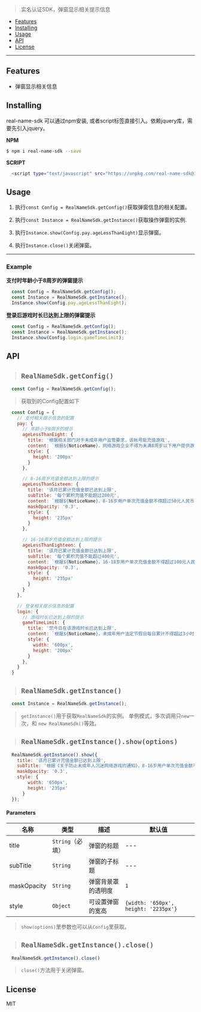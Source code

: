 > 实名认证SDK，弹窗显示相关提示信息

* [Features](#features)
* [Installing](#installing)
* [Usage](#usage)
* [API](#api)
* [License](#license)

***

## Features
* 弹窗显示相关信息

## Installing
real-name-sdk 可以通过npm安装, 或者script标签直接引入。依赖jquery库，需要先引入jquery。

**NPM**
```bash
$ npm i real-name-sdk --save
```

**SCRIPT**
```bash
  <script type="text/javascript" src="https://unpkg.com/real-name-sdk@1.0.1/dist/real-name-sdk.min.js"></script>
```

## Usage
1. 执行`const Config = RealNameSdk.getConfig()`获取弹窗信息的相关配置。

2. 执行`const Instance = RealNameSdk.getInstance()`获取操作弹窗的实例.

3. 执行`Instance.show(Config.pay.ageLessThanEight)`显示弹窗。

4. 执行`Instance.close()`关闭弹窗。

***
### Example

**支付时年龄小于8周岁的弹窗提示**
```javascript
  const Config = RealNameSdk.getConfig();
  const Instance = RealNameSdk.getInstance();
  Instance.show(Config.pay.ageLessThanEight);
```

**登录后游戏时长已达到上限的弹窗提示**
```javascript
  const Config = RealNameSdk.getConfig();
  const Instance = RealNameSdk.getInstance();
  Instance.show(Config.login.gameTimeLimit);
```

## API

> ## `RealNameSdk.getConfig()`

```javascript
  const Config = RealNameSdk.getConfig();
```
> 获取到的Config配置如下

```javascript
  const Config = {
    // 支付相关提示信息的配置
    pay: {
      // 年龄小于8周岁的提示
      ageLessThanEight: {
        title: '根据相关部门对于未成年用户监管要求，该帐号能充值游戏',
        content: `根据${NoticeName}，网络游戏企业不得为未满8周岁以下用户提供游戏付费服务`,
        style: {
          height: '200px'
        }
      },

      // 8-16周岁充值金额达到上限的提示
      ageLessThanSixteen: {
        title: '该月已累计充值金额已达到上限',
        subTitle: '每个累积充值不能超过200元',
        content: `根据${NoticeName}，8-16岁用户单次充值金额不得超过50元人民币，每月充值金额累计不得超过200元人民币`,
        maskOpacity: '0.3',
        style: {
          height: '235px'
        }
      },

      // 16-18周岁充值金额达到上限的提示
      ageLessThanEighteen: {
        title: '该月已累计充值金额已达到上限',
        subTitle: '每个累积充值不能超过400元',
        content: `根据${NoticeName}，16-18岁用户单次充值金额不得超过100元人民币，每月充值金额累计不得超过400元人民币`,
        maskOpacity: '0.3',
        style: {
          height: '235px'
        }
      }
    },

    // 登录相关提示信息的配置
    login: {
      // 游戏时长已达到上限的提示
      gameTimeLimit: {
        title: '您今日在该游戏时长已达到上限',
        content: `根据${NoticeName}，未成年用户法定节假日每日累计不得超过3小时，其它时间每日不得超过1.5小时`,
        style: {
          width: '600px',
          height: '200px'
        }
      },
    }
  }
```

> ## `RealNameSdk.getInstance()`

```javascript
  const Instance = RealNameSdk.getInstance();
```
> `getInstance()`用于获取`RealNameSdk`的实例。
单例模式，多次调用只`new`一次，和 `new RealNameSdk()`等效。

> ## `RealNameSdk.getInstance().show(options)`

```javascript
  RealNameSdk.getInstance().show({
    title: '该月已累计充值金额已达到上限',
    subTitle: '根据《关于防止未成年人沉迷网络游戏的通知》，8-16岁用户单次充值金额不得超过50元人民币，每月充值金额累计不得超过200元人民币',
    maskOpacity: '0.3',
    style: {
        width: '650px',
        height: '235px'
      }
  });
```

#### Parameters
| 名称 | 类型 | 描述 | 默认值 |
| --- | --- | --- | --- |
| title | `String`（必填） | 弹窗的标题 | --- |
| subTitle | `String` | 弹窗的子标题 | --- |
| maskOpacity | `String` | 弹窗背景罩的透明度 | `1` |
| style | `Object` | 可设置弹窗的宽高 | `{width: '650px', height: '2235px'}` |

> `show(options)`里参数也可以从`Config`里获取。

> ## `RealNameSdk.getInstance().close()`

```javascript
  RealNameSdk.getInstance().close()
```

> `close()`方法用于关闭弹窗。

## License
MIT
